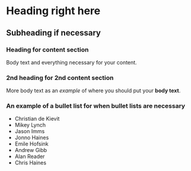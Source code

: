 # Heading right here
## Subheading if necessary

### Heading for content section
Body text and everything necessary for your content.

### 2nd heading for 2nd content section
More body text as an *example* of where you should put your **body text**.

### An example of a bullet list for when bullet lists are necessary
- Christian de Kievit</li>
- Mikey Lynch
- Jason Imms
- Jonno Haines
- Emile Hofsink
- Andrew Gibb
- Alan Reader
- Chris Haines

